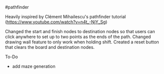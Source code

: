 #pathfinder

Heavily inspired by Clément Mihailescu's pathfinder tutorial (https://www.youtube.com/watch?v=n4t_-NjY_Sg)

Changed the start and finish nodes to destination nodes so that users can click anywhere to set up to two points as the ends of the path.
Changed drawing wall feature to only work when holding shift.
Created a reset button that clears the board and destination nodes.

To-Do

- add maze generation
